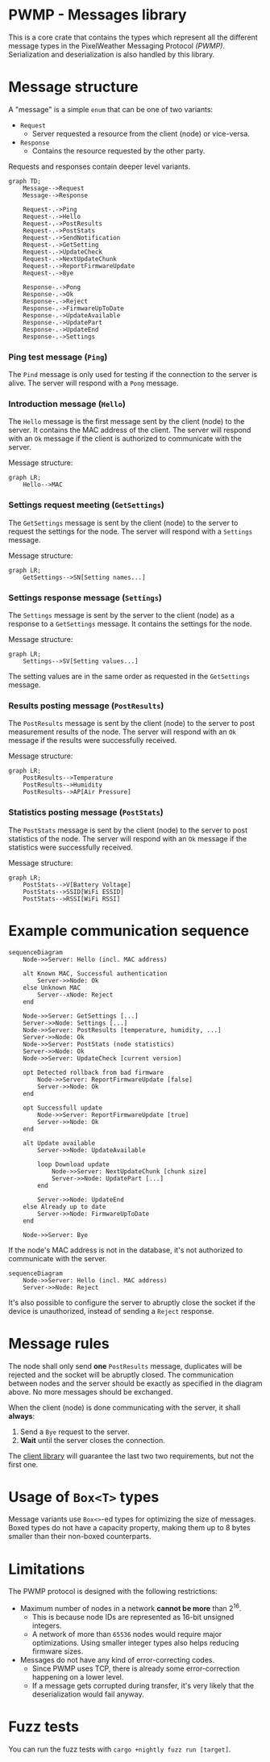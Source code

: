 # PWMP - Messages library
This is a core crate that contains the types which represent all the different message types in the PixelWeather Messaging Protocol *(PWMP)*.
Serialization and deserialization is also handled by this library.

# Message structure
A "message" is a simple `enum` that can be one of two variants:
- `Request`
    - Server requested a resource from the client (node) or vice-versa.
- `Response`
    - Contains the resource requested by the other party.

Requests and responses contain deeper level variants.

```mermaid
graph TD;
    Message-->Request
    Message-->Response

    Request-.->Ping
    Request-.->Hello
    Request-.->PostResults
    Request-.->PostStats
    Request-.->SendNotification
    Request-.->GetSetting
    Request-.->UpdateCheck
    Request-.->NextUpdateChunk
    Request-.->ReportFirmwareUpdate
    Request-.->Bye

    Response-.->Pong
    Response-.->Ok
    Response-.->Reject
    Response-.->FirmwareUpToDate
    Response-.->UpdateAvailable
    Response-.->UpdatePart
    Response-.->UpdateEnd
    Response-.->Settings
```

### Ping test message (`Ping`)
The `Pind` message is only used for testing if the connection to the server is alive. The server will respond with a `Pong` message.

### Introduction message (`Hello`)
The `Hello` message is the first message sent by the client (node) to the server. It contains the MAC address of the client. The server will respond with an `Ok` message if the client is authorized to communicate with the server.

Message structure:
```mermaid
graph LR;
    Hello-->MAC
```

### Settings request meeting (`GetSettings`)
The `GetSettings` message is sent by the client (node) to the server to request the settings for the node. The server will respond with a `Settings` message.

Message structure:
```mermaid
graph LR;
    GetSettings-->SN[Setting names...]
```

### Settings response message (`Settings`)
The `Settings` message is sent by the server to the client (node) as a response to a `GetSettings` message. It contains the settings for the node.

Message structure:
```mermaid
graph LR;
    Settings-->SV[Setting values...]
```

The setting values are in the same order as requested in the `GetSettings` message.

### Results posting message (`PostResults`)
The `PostResults` message is sent by the client (node) to the server to post measurement results of the node. The server will respond with an `Ok` message if the results were successfully received.

Message structure:
```mermaid
graph LR;
    PostResults-->Temperature
    PostResults-->Humidity
    PostResults-->AP[Air Pressure]
```

### Statistics posting message (`PostStats`)
The `PostStats` message is sent by the client (node) to the server to post statistics of the node. The server will respond with an `Ok` message if the statistics were successfully received.

Message structure:
```mermaid
graph LR;
    PostStats-->V[Battery Voltage]
    PostStats-->SSID[WiFi ESSID]
    PostStats-->RSSI[WiFi RSSI]
```

# Example communication sequence
```mermaid
sequenceDiagram
    Node->>Server: Hello (incl. MAC address)

    alt Known MAC, Successful authentication
        Server->>Node: Ok
    else Unknown MAC
        Server--xNode: Reject
    end
    
    Node->>Server: GetSettings [...]
    Server->>Node: Settings [...]
    Node->>Server: PostResults [temperature, humidity, ...]
    Server->>Node: Ok
    Node->>Server: PostStats (node statistics)
    Server->>Node: Ok
    Node->>Server: UpdateCheck [current version]

    opt Detected rollback from bad firmware
        Node->>Server: ReportFirmwareUpdate [false]
        Server->>Node: Ok
    end

    opt Successfull update
        Node->>Server: ReportFirmwareUpdate [true]
        Server->>Node: Ok
    end

    alt Update available
        Server->>Node: UpdateAvailable
        
        loop Download update
            Node->>Server: NextUpdateChunk [chunk size]
            Server->>Node: UpdatePart [...]
        end

        Server->>Node: UpdateEnd
    else Already up to date
        Server->>Node: FirmwareUpToDate
    end

    Node->>Server: Bye
```

If the node's MAC address is not in the database, it's not authorized to communicate with the server.
```mermaid
sequenceDiagram
    Node->>Server: Hello (incl. MAC address)
    Server->>Node: Reject
```

It's also possible to configure the server to abruptly close the socket if the device is unauthorized, instead of sending a `Reject` response.

# Message rules
The node shall only send **one** `PostResults` message, duplicates will be rejected and the socket will be abruptly closed. The communication between nodes and the server should be exactly as specified in the diagram above. No more messages should be exchanged.

When the client (node) is done communicating with the server, it shall **always**:
1. Send a `Bye` request to the server.
2. **Wait** until the server closes the connection.

The [client library](../pwmp-client/) will guarantee the last two two requirements, but not the first one.

# Usage of `Box<T>` types
Message variants use `Box<>`-ed types for optimizing the size of messages. Boxed types do not have a capacity property, making them up to 8 bytes smaller than their non-boxed counterparts.

# Limitations
The PWMP protocol is designed with the following restrictions:
- Maximum number of nodes in a network **cannot be more** than $2^{16}$.
    - This is because node IDs are represented as 16-bit unsigned integers.
    - A network of more than `65536` nodes would require major optimizations. Using smaller integer types also helps reducing firmware sizes.
- Messages do not have any kind of error-correcting codes.
    - Since PWMP uses TCP, there is already some error-correction happening on a lower level.
    - If a message gets corrupted during transfer, it's very likely that the deserialization would fail anyway.

# Fuzz tests
You can run the fuzz tests with `cargo +nightly fuzz run [target]`.